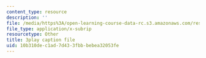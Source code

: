```yaml
---
content_type: resource
description: ''
file: /media/https%3A/open-learning-course-data-rc.s3.amazonaws.com/res-8-004-reducing-the-danger-of-nuclear-weapons-and-proliferation-january-iap-2015/10b310dec1ad7d433fbbbebea32053fe_FXxpkucTR2E.srt
file_type: application/x-subrip
resourcetype: Other
title: 3play caption file
uid: 10b310de-c1ad-7d43-3fbb-bebea32053fe
---
```

